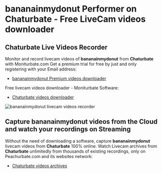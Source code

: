 # bananainmydonut Performer on Chaturbate - Free LiveCam videos downloader

## Chaturbate Live Videos Recorder

Monitor and record livecam videos of **bananainmydonut** from **Chaturbate** with Moniturbate.com
Get a premium trial for free by just and only registering with your Email address:
* [bananainmydonut Premium videos downloader](https://moniturbate.com/request-demo-licence-key.html)

Free livecam videos downloader - Moniturbate Software:
* [Chaturbate videos downloader](https://moniturbate.com/moniturbate-download-software.html)

![bananainmydonut livecam videos recorder](https://peachurnet.com/templates/moniturbate-software.png)


## Capture bananainmydonut videos from the Cloud and watch your recordings on Streaming

Without the need of downloading a software, capture **bananainmydonut** livecam videos from **Chaturbate** 100% online.
Watch Livecam archives from **Chaturbate** unlimitedly from thousands of existing recordings, only on Peachurbate.com and its websites network:
* [Chaturbate videos archives](https://peachurnet.com/)